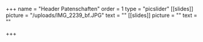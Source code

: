 +++
name = "Header Patenschaften"
order = 1
type = "picslider"
[[slides]]
picture = "/uploads/IMG_2239_bf.JPG"
text = ""
[[slides]]
picture = ""
text = ""

+++

